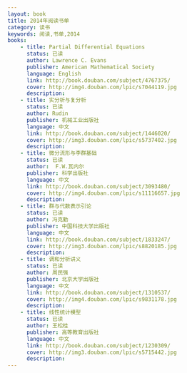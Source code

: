 ```yaml
---
layout: book
title: 2014年阅读书单
category: 读书
keywords: 阅读,书单,2014
books: 
    - title: Partial Differential Equations
      status: 已读
      author: Lawrence C. Evans 
      publisher: American Mathematical Society
      language: English
      link: http://book.douban.com/subject/4767375/
      cover: http://img4.douban.com/lpic/s7044119.jpg
      description:
    - title: 实分析与复分析
      status: 已读
      author: Rudin
      publisher: 机械工业出版社
      language: 中文
      link: http://book.douban.com/subject/1446020/
      cover: http://img3.douban.com/lpic/s5737402.jpg
      description:
    - title: 微分流形与李群基础
      status: 已读
      author:  F.W.瓦内尔 
      publisher: 科学出版社
      language: 中文
      link: http://book.douban.com/subject/3093480/
      cover: http://img4.douban.com/lpic/s11116657.jpg
      description:
    - title: 群与代数表示引论
      status: 已读
      author: 冯克勤 
      publisher: 中国科技大学出版社
      language: 中文
      link: http://book.douban.com/subject/1833247/
      cover: http://img3.douban.com/lpic/s8820185.jpg
      description:
    - title: 调和分析讲义
      status: 已读
      author: 周民强
      publisher: 北京大学出版社
      language: 中文
      link: http://book.douban.com/subject/1310537/
      cover: http://img4.douban.com/lpic/s9831178.jpg
      description: 
    - title: 线性统计模型
      status: 已读
      author: 王松桂
      publisher: 高等教育出版社
      language: 中文
      link: http://book.douban.com/subject/1230309/
      cover: http://img3.douban.com/lpic/s5715442.jpg
      description: 
---
```

